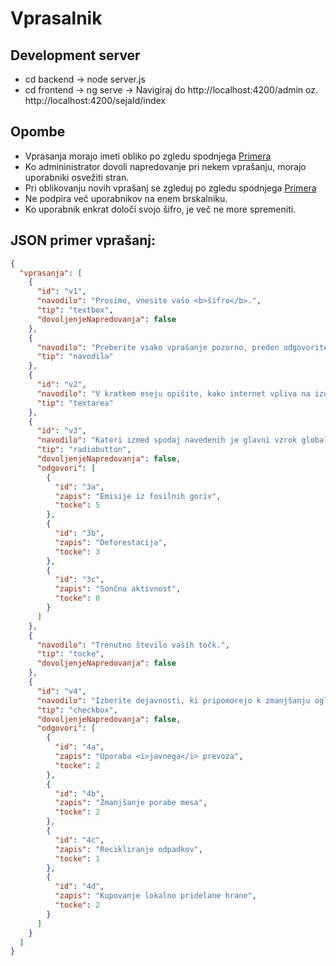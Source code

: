 # Vprasalnik

## Development server
- cd backend -> node server.js
- cd frontend -> ng serve -> Navigiraj do http://localhost:4200/admin oz. http://localhost:4200/sejaId/index

## Opombe
- Vprasanja morajo imeti obliko po zgledu spodnjega [Primera](#json-primer-vprašanj)
- Ko admininistrator dovoli napredovanje pri nekem vprašanju, morajo uporabniki osvežiti stran.
- Pri oblikovanju novih vprašanj se zgleduj po zgledu spodnjega [Primera](#json-primer-vprašanj)
- Ne podpira več uporabnikov na enem brskalniku.
- Ko uporabnik enkrat določi svojo šifro, je več ne more spremeniti.

## JSON primer vprašanj:
```json
{
  "vprasanja": [
    {
      "id": "v1",
      "navodilo": "Prosimo, vnesite vašo <b>šifro</b>.",
      "tip": "textbox",
      "dovoljenjeNapredovanja": false
    },
    {
      "navodilo": "Preberite vsako vprašanje pozorno, preden odgovorite.",
      "tip": "navodila"
    },
    {
      "id": "v2",
      "navodilo": "V kratkem eseju opišite, kako internet vpliva na izobraževanje.",
      "tip": "textarea"
    },
    {
      "id": "v3",
      "navodilo": "Kateri izmed spodaj navedenih je glavni vzrok globalnega segrevanja?",
      "tip": "radiobutton",
      "dovoljenjeNapredovanja": false,
      "odgovori": [
        {
          "id": "3a",
          "zapis": "Emisije iz fosilnih goriv",
          "tocke": 5
        },
        {
          "id": "3b",
          "zapis": "Deforestacija",
          "tocke": 3
        },
        {
          "id": "3c",
          "zapis": "Sončna aktivnost",
          "tocke": 0
        }
      ]
    },
    {
      "navodilo": "Trenutno število vaših točk.",
      "tip": "tocke",
      "dovoljenjeNapredovanja": false
    },
    {
      "id": "v4",
      "navodilo": "Izberite dejavnosti, ki pripomorejo k zmanjšanju ogljičnega odtisa.",
      "tip": "checkbox",
      "dovoljenjeNapredovanja": false,
      "odgovori": [
        {
          "id": "4a",
          "zapis": "Uporaba <i>javnega</i> prevoza",
          "tocke": 2
        },
        {
          "id": "4b",
          "zapis": "Zmanjšanje porabe mesa",
          "tocke": 2
        },
        {
          "id": "4c",
          "zapis": "Recikliranje odpadkov",
          "tocke": 1
        },
        {
          "id": "4d",
          "zapis": "Kupovanje lokalno pridelane hrane",
          "tocke": 2
        }
      ]
    }
  ]
}
```
